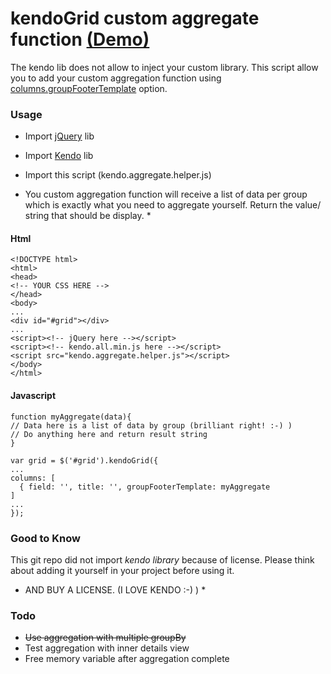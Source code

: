 # kendoGrid custom aggregate function [(Demo)](http://christfriedbalizou.github.io/kendo-grid-custom-aggregate-function-hack)

The kendo lib does not allow to inject your custom library. 
This script allow you to add your custom aggregation function
using [columns.groupFooterTemplate](http://docs.telerik.com/kendo-ui/api/javascript/ui/grid#configuration-columns.groupFooterTemplate) option.

### Usage

* Import [jQuery](http://api.jquery.com/) lib
* Import [Kendo](http://www.telerik.com/kendo-ui) lib
* Import this script (kendo.aggregate.helper.js)

* You custom aggregation function will receive a list of data per group which is exactly what you need to aggregate yourself. Return the value/ string that should be display. *

#### Html
```
<!DOCTYPE html>
<html>
<head>
<!-- YOUR CSS HERE -->
</head>
<body>
...
<div id="#grid"></div>
...
<script><!-- jQuery here --></script>
<script><!-- kendo.all.min.js here --></script>
<script src="kendo.aggregate.helper.js"></script>
</body>
</html>
```

#### Javascript
```
function myAggregate(data){
// Data here is a list of data by group (brilliant right! :-) )
// Do anything here and return result string
}

var grid = $('#grid').kendoGrid({
...
columns: [
  { field: '', title: '', groupFooterTemplate: myAggregate
]
...
});
```

### Good to Know 

This git repo did not import *kendo library* because of license.
Please think about adding it yourself in your project before using it.

* AND BUY A LICENSE. (I LOVE KENDO  :-) ) *

### Todo

- ~~Use aggregation with multiple groupBy~~
- Test aggregation with inner details view
- Free memory variable after aggregation complete

